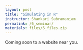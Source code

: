 ```yaml
---
layout: post
title: "Simulating in R"
instructor: Shankari Subramaniam
permalink: /6_seminar/
materials: files/6_files.zip
---
```


Coming soon to a website near you.
